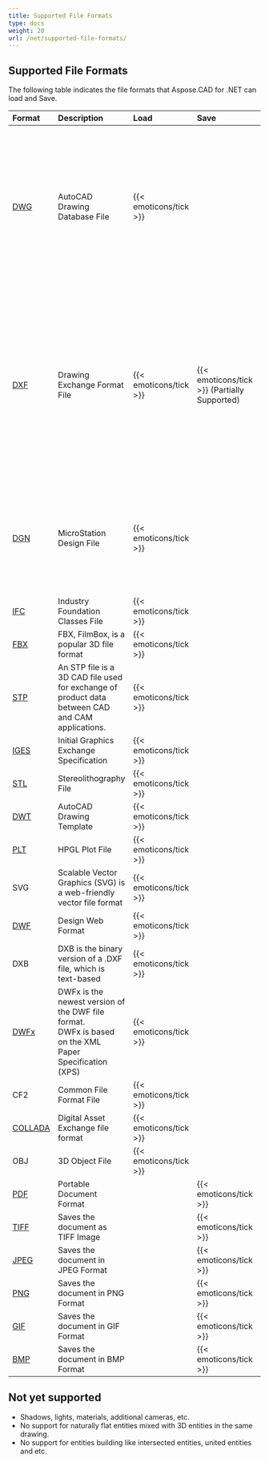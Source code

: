 ```yaml
---
title: Supported File Formats
type: docs
weight: 20
url: /net/supported-file-formats/
---
```


## **Supported File Formats**

The following table indicates the file formats that Aspose.CAD for .NET can load and Save.

|**Format**|**Description**|**Load**|**Save**|**Remarks**|
| :- | :- | :- | :- | :- |
|[DWG](https://docs.fileformat.com/cad/dwg/)|AutoCAD Drawing Database File|{{< emoticons/tick >}}| |- 3D Solids (Conic, Sphere, Torus, Cylinder, Box, Wedge)</br>- Wired models.</br>- Basic view cube positions.</br>- 3D Faces.|
|[DXF](https://docs.fileformat.com/cad/dxf/)|Drawing Exchange Format File|{{< emoticons/tick >}}|{{< emoticons/tick >}} (Partially Supported)|- 3D Solids (Conic, Sphere, Torus, Cylinder, Box, Wedge)</br>- Wired models.</br>- Basic view cube positions.</br>- 3D Faces.</br>- Surfaces, Meshes|
|[DGN](https://docs.fileformat.com/cad/dgn/)|MicroStation Design File|{{< emoticons/tick >}}| |- 3D Solids (Conic, Sphere, Torus, Cylinder, Box, Wedge)</br>- Surfaces, Meshes|
|[IFC](https://docs.fileformat.com/cad/ifc/)|Industry Foundation Classes File|{{< emoticons/tick >}}| | |
|[FBX](https://docs.fileformat.com/3d/fbx/)|FBX, FilmBox, is a popular 3D file format|{{< emoticons/tick >}}| | |
|[STP](https://docs.fileformat.com/3d/stp/)|An STP file is a 3D CAD file used for exchange of product data between CAD and CAM applications.|{{< emoticons/tick >}}| | |
|[IGES](https://docs.fileformat.com/cad/iges/)|Initial Graphics Exchange Specification|{{< emoticons/tick >}}| | |
|[STL](https://docs.fileformat.com/cad/stl/)|Stereolithography File|{{< emoticons/tick >}}| | |
|[DWT](https://docs.fileformat.com/cad/dwt/)|AutoCAD Drawing Template|{{< emoticons/tick >}}| | |
|[PLT](https://docs.fileformat.com/cad/plt/)|HPGL Plot File|{{< emoticons/tick >}}| | |
|SVG|Scalable Vector Graphics (SVG) is a web-friendly vector file format|{{< emoticons/tick >}}| | |
|[DWF](https://docs.fileformat.com/cad/dwf/)|Design Web Format|{{< emoticons/tick >}}| | |
|DXB|DXB is the binary version of a .DXF file, which is text-based|{{< emoticons/tick >}}| | |
|[DWFx](https://docs.fileformat.com/cad/dwfx/)|DWFx is the newest version of the DWF file format. </br>DWFx is based on the XML Paper Specification (XPS)|{{< emoticons/tick >}}| | |
|CF2|Common File Format File|{{< emoticons/tick >}}| | |
|[COLLADA](https://docs.fileformat.com/3d/dae/)|Digital Asset Exchange file format|{{< emoticons/tick >}}| | |
|OBJ|3D Object File|{{< emoticons/tick >}}| | |
|[PDF](https://docs.fileformat.com/pdf/)|Portable Document Format| |{{< emoticons/tick >}}| |
|[TIFF](https://docs.fileformat.com/image/tiff/)|Saves the document as TIFF Image| |{{< emoticons/tick >}}| |
|[JPEG](https://docs.fileformat.com/image/jpeg/)|Saves the document in JPEG Format| |{{< emoticons/tick >}}| |
|[PNG](https://docs.fileformat.com/image/png/)|Saves the document in PNG Format| |{{< emoticons/tick >}}| |
|[GIF](https://docs.fileformat.com/image/gif/)|Saves the document in GIF Format| |{{< emoticons/tick >}}| |
|[BMP](https://docs.fileformat.com/image/bmp/)|Saves the document in BMP Format| |{{< emoticons/tick >}}| |

## **Not yet supported**

- Shadows, lights, materials, additional cameras, etc.
- No support for naturally flat entities mixed with 3D entities in the same drawing.
- No support for entities building like intersected entities, united entities and etc.

